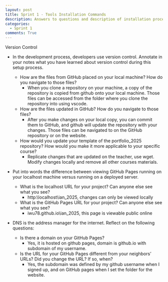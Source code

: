 ```yaml
---
layout: post
title: Sprint 1 - Tools Installation Commands
description: Answers to questions and description of installation process.
categories:
  - Sprint 1
comments: True
---
```

Version Control
- In the development process, developers use version control. Annotate in your notes what you have learned about version control during this setup process.
  - How are the files from GitHub placed on your local machine? How do you navigate to those files?
    - When you clone a repository on your machine, a copy of the repository is copied from github onto your local machine. Those files can be accessed from the folder where you clone the repository into using vscode.
  - How are the files updated in GitHub? How do you navigate to those files?
    - After you make changes on your local copy, you can commit them to GitHub, and github will update the repository with your changes. Those files can be navigated to on the GitHub repository or on the website.
  - How would you update your template of the portfolio_2025 repository? How would you make it more applicable to your specific course?
    - Replicate changes that are updated on the teacher, use wget. Modify changes locally and remove all other courses materials.


- Put into words the difference between viewing GitHub Pages running on your localhost machine versus running on a deployed server.
  - What is the localhost URL for your project? Can anyone else see what you see?
    - http:\\localhost\ian_2025, changes can only be viewed locally
  - What is the GitHub Pages URL for your project? Can anyone else see what you see?
    - iwu78.github.io\ian_2025, this page is viewable public online


- DNS is the address manager for the internet. Reflect on the following questions:
  - Is there a domain on your GitHub Pages?
    - Yes, it is hosted on github pages, domain is github.io with subdomain of my username.
  - Is the URL for your GitHub Pages different from your neighbors’ URLs? Did you change the URL? If so, when?
    - Yes, the subdomain was defined by my github username when I signed up, and on GitHub pages when I set the folder for the website.